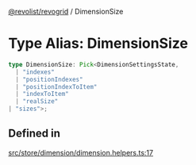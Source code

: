 [@revolist/revogrid](README.md) / DimensionSize

# Type Alias: DimensionSize

```ts
type DimensionSize: Pick<DimensionSettingsState, 
  | "indexes"
  | "positionIndexes"
  | "positionIndexToItem"
  | "indexToItem"
  | "realSize"
| "sizes">;
```

## Defined in

[src/store/dimension/dimension.helpers.ts:17](https://github.com/revolist/revogrid/blob/029346d93426056ab8f85e88430904164676d501/src/store/dimension/dimension.helpers.ts#L17)
